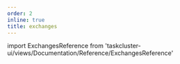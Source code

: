 ```yaml
---
order: 2
inline: true
title: exchanges
---
```


import ExchangesReference from 'taskcluster-ui/views/Documentation/Reference/ExchangesReference'

<ExchangesReference serviceName="hooks" apiVersion="v1" />
